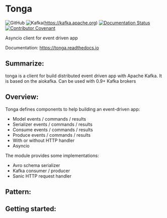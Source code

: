 # **Tonga**

![GitHub](https://img.shields.io/github/license/Qotto/tonga.svg?style=for-the-badge)
![Kafka](https://img.shields.io/static/v1.svg?label=kafka&message=1.0,%200.11,%200.10,%200.9&color=green&style=for-the-badge&logo=appveyor)(https://kafka.apache.org)
[![Documentation Status](https://readthedocs.org/projects/tonga/badge/?version=latest&style=for-the-badge)](https://tonga.readthedocs.io/en/latest/)
[![Contributor Covenant](https://img.shields.io/badge/Contributor%20Covenant-v1.4%20adopted-ff69b4.svg?style=for-the-badge)](code-of-conduct.md)

Asyncio client for event driven app

Documentation: https://tonga.readthedocs.io

## Summarize:

tonga is a client for build distributed event driven app with Apache Kafka. It is based on the aiokafka.
Can be used with 0.9+ Kafka brokers

## Overview: 

Tonga defines components to help building an event-driven app:

* Model events / commands / results
* Serializer events / commands / results
* Consume events / commands / results
* Produce events / commands / results
* With or without HTTP handler
* Asyncio

The module provides some implementations:

* Avro schema serializer
* Kafka consumer / producer
* Sanic HTTP request handler


## Pattern:


## Getting started:
